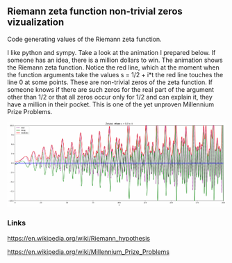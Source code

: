 ## Riemann zeta function non-trivial zeros vizualization

Code generating values ​​of the Riemann zeta function.

I like python and sympy. Take a look at the animation I prepared below. If someone has an idea, there is a million dollars to win. The animation shows the Riemann zeta function. Notice the red line, which at the moment when the function arguments take the values ​​s = 1/2 + i*t the red line touches the line 0 at some points. These are non-trivial zeros of the zeta function. If someone knows if there are such zeros for the real part of the argument other than 1/2 or that all zeros occur only for 1/2 and can explain it, they have a million in their pocket. This is one of the yet unproven Millennium Prize Problems.

![Riemann zeta function](/plots/riemann.gif)

### Links

https://en.wikipedia.org/wiki/Riemann_hypothesis

https://en.wikipedia.org/wiki/Millennium_Prize_Problems

